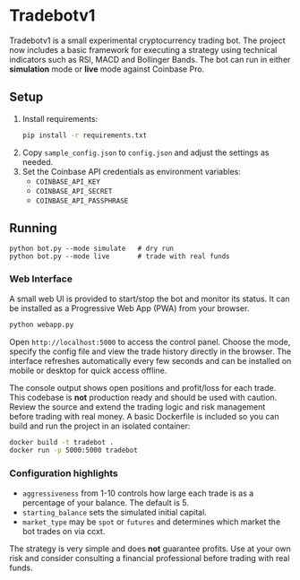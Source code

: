 # Tradebotv1

Tradebotv1 is a small experimental cryptocurrency trading bot. The
project now includes a basic framework for executing a strategy using
technical indicators such as RSI, MACD and Bollinger Bands. The bot can
run in either **simulation** mode or **live** mode against Coinbase Pro.

## Setup

1. Install requirements:
   ```bash
   pip install -r requirements.txt
   ```
2. Copy `sample_config.json` to `config.json` and adjust the settings
   as needed.
3. Set the Coinbase API credentials as environment variables:
   - `COINBASE_API_KEY`
   - `COINBASE_API_SECRET`
   - `COINBASE_API_PASSPHRASE`

## Running

```
python bot.py --mode simulate   # dry run
python bot.py --mode live       # trade with real funds
```

### Web Interface

A small web UI is provided to start/stop the bot and monitor its status.
It can be installed as a Progressive Web App (PWA) from your browser.

```bash
python webapp.py
```

Open `http://localhost:5000` to access the control panel. Choose the
mode, specify the config file and view the trade history directly in the
browser. The interface refreshes automatically every few seconds and can
be installed on mobile or desktop for quick access offline.

The console output shows open positions and profit/loss for each trade.
This codebase is **not** production ready and should be used with
caution. Review the source and extend the trading logic and risk
management before trading with real money. A basic Dockerfile is
included so you can build and run the project in an isolated container:

```bash
docker build -t tradebot .
docker run -p 5000:5000 tradebot
```

### Configuration highlights

- `aggressiveness` from 1-10 controls how large each trade is as a
  percentage of your balance. The default is 5.
- `starting_balance` sets the simulated initial capital.
- `market_type` may be `spot` or `futures` and determines which market
  the bot trades on via ccxt.

The strategy is very simple and does **not** guarantee profits. Use at
your own risk and consider consulting a financial professional before
trading with real funds.
